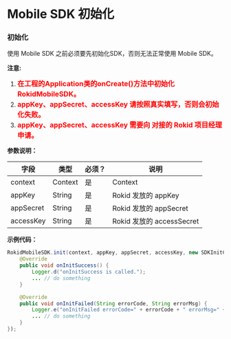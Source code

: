 # Mobile SDK 初始化

### 初始化

使用 Mobile SDK 之前必须要先初始化SDK，否则无法正常使用 Mobile SDK。

**注意:**

1. **<font color=red size=3>在工程的Application类的onCreate()方法中初始化RokidMobileSDK。</font>**
2. **<font color=red size=3>appKey、appSecret、accessKey 请按照真实填写，否则会初始化失败。</font>**
3. **<font color=red size=3>appKey、appSecret、accessKey 需要向 对接的 Rokid 项目经理 申请。</font>**

**参数说明：**

| 字段        | 类型    | 必须？| 说明 |
| ---------  | --------- | --- | --- |
| context | Context| 是 | Context |
| appKey | String | 是 | Rokid 发放的 appKey |
| appSecret | String | 是 | Rokid 发放的 appSecret |
| accessKey | String | 是 | Rokid 发放的 accessSecret |

**示例代码：**

```Java
RokidMobileSDK.init(context, appKey, appSecret, accessKey, new SDKInitCompletedCallback) {
    @Override
    public void onInitSuccess() {
        Logger.d("onInitSuccess is called.");
        ... // do something
    }

    @Override
    public void onInitFailed(String errorCode, String errorMsg) {
        Logger.e("onInitFailed errorCode=" + errorCode + " errorMsg=" + errorMsg);
        ... // do something
    }
});
```




